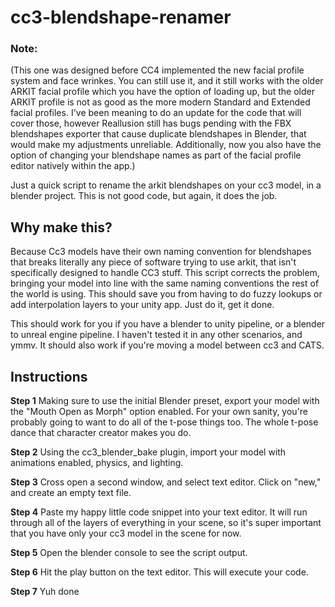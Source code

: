 # cc3-blendshape-renamer

### Note: 

(This one was designed before CC4 implemented the new facial profile system and face wrinkes. You can still use it, and it still works with the older ARKIT facial profile which you have the option of loading up, but the older ARKIT profile is not as good as the more modern Standard and Extended facial profiles. I've been meaning to do an update for the code that will cover those, however Reallusion still has bugs pending with the FBX blendshapes exporter that cause duplicate blendshapes in Blender, that would make my adjustments unreliable. Additionally, now you also have the option of changing your blendshape names as part of the facial profile editor natively within the app.)

Just a quick script to rename the arkit blendshapes on your cc3 model, in a blender project.
This is not good code, but again, it does the job.

## Why make this?

Because Cc3 models have their own naming convention for blendshapes that breaks literally any piece of software trying to use arkit, that isn't specifically designed to handle CC3 stuff. This script corrects the problem, bringing your model into line with the same naming conventions the rest of the world is using. This should save you from having to do fuzzy lookups or add interpolation layers to your unity app. Just do it, get it done.

This should work for you if you have a blender to unity pipeline, or a blender to unreal engine pipeline. I haven't tested it in any other scenarios, and ymmv. It should also work if you're moving a model between cc3 and CATS.

## Instructions

**Step 1** Making sure to use the initial Blender preset, export your model with the "Mouth Open as Morph" option enabled.
For your own sanity, you're probably going to want to do all of the t-pose things too. The whole t-pose dance that character creator makes you do.

**Step 2** Using the cc3_blender_bake plugin, import your model with animations enabled, physics, and lighting.

**Step 3** Cross open a second window, and select text editor. Click on "new," and create an empty text file.

**Step 4** Paste my happy little code snippet into your text editor. It will run through all of the layers of everything in your scene, so it's super important that you have only your cc3 model in the scene for now. 

**Step 5** Open the blender console to see the script output.

**Step 6** Hit the play button on the text editor. This will execute your code.

**Step 7** Yuh done
